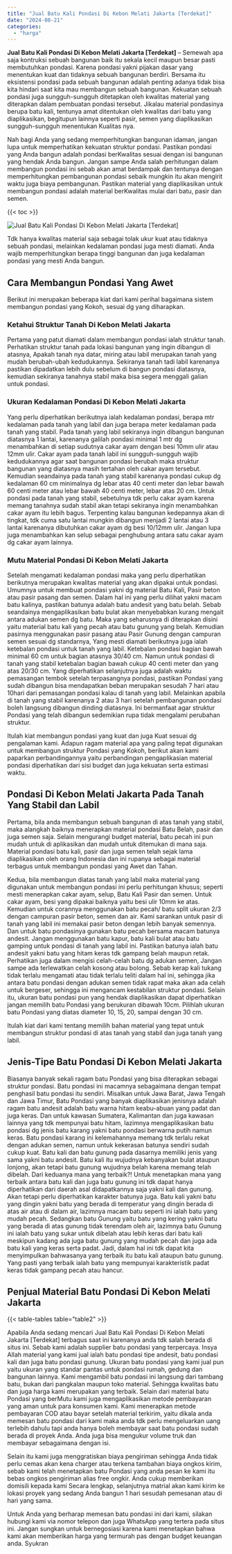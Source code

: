 ```yaml
---
title: "Jual Batu Kali Pondasi Di Kebon Melati Jakarta [Terdekat]"
date: "2024-08-21"
categories: 
  - "harga"
---
```


**Jual Batu Kali Pondasi Di Kebon Melati Jakarta \[Terdekat\]** – Semewah apa saja kontruksi sebuah bangunan baik itu sekala kecil maupun besar pasti membutuhkan pondasi. Karena pondasi yakni pijakan dasar yang menentukan kuat dan tidaknya sebuah bangunan berdiri. Bersama itu eksistensi pondasi pada sebuah bangunan adalah penting adanya tidak bisa kita hindari saat kita mau membangun sebuah bangunan. Kekuatan sebuah pondasi juga sungguh-sungguh ditetapkan oleh kwalitas material yang diterapkan dalam pembuatan pondasi tersebut. Jikalau material pondasinya berupa batu kali, tentunya amat ditentukan oleh kwalitas dari batu yang diaplikasikan, begitupun lainnya seperti pasir, semen yang diaplikasikan sungguh-sungguh menentukan Kualitas nya.

Nah bagi Anda yang sedang memperhitungkan bangunan idaman, jangan lupa untuk memperhatikan kekuatan struktur pondasi. Pastikan pondasi yang Anda bangun adalah pondasi berKwalitas sesuai dengan isi bangunan yang hendak Anda bangun. Jangan sampe Anda salah perhitungan dalam membangun pondasi ini sebab akan amat berdampak dan tentunya dengan memperhitungkan pembangunan pondasi sebaik mungkin itu akan mengirit waktu juga biaya pembangunan. Pastikan material yang diaplikasikan untuk membangun pondasi adalah material berKwalitas mulai dari batu, pasir dan semen.

{{< toc >}}

![Jual Batu Kali Pondasi Di Kebon Melati Jakarta [Terdekat]](/images/jual-batu-kali-30.png)

Tdk hanya kwalitas material saja sebagai tolak ukur kuat atau tidaknya sebuah pondasi, melainkan kedalaman pondasi juga mesti diamati. Anda wajib memperhitungkan berapa tinggi bangunan dan juga kedalaman pondasi yang mesti Anda bangun.

## Cara Membangun Pondasi Yang Awet

Berikut ini merupakan beberapa kiat dari kami perihal bagaimana sistem membangun pondasi yang Kokoh, sesuai dg yang diharapkan.

### Ketahui Struktur Tanah Di Kebon Melati Jakarta

Pertama yang patut diamati dalam membangun pondasi ialah struktur tanah. Perhatikan struktur tanah pada lokasi bangunan yang ingin dibangun di atasnya, Apakah tanah nya datar, miring atau labil merupakan tanah yang mudah berubah-ubah kedudukannya. Sekiranya tanah tadi labil karenanya pastikan dipadatkan lebih dulu sebelum di bangun pondasi diatasnya, kemudian sekiranya tanahnya stabil maka bisa segera menggali galian untuk pondasi.

### Ukuran Kedalaman Pondasi Di Kebon Melati Jakarta

Yang perlu diperhatikan berikutnya ialah kedalaman pondasi, berapa mtr kedalaman pada tanah yang labil dan juga berapa meter kedalaman pada tanah yang stabil. Pada tanah yang labil sekiranya ingin dibangun bangunan diatasnya 1 lantai, karenanya galilah pondasi minimal 1 mtr dg menambahkan di setiap sudutnya cakar ayam dengan besi 10mm ulir atau 12mm ulir. Cakar ayam pada tanah labil ini sungguh-sungguh wajib kedudukannya agar saat bangunan pondasi berubah maka struktur bangunan yang diatasnya masih tertahan oleh cakar ayam tersebut. Kemudian seandainya pada tanah yang stabil karenanya pondasi cukup dg kedalaman 60 cm minimalnya dg lebar atas 40 centi meter dan lebar bawah 60 centi meter atau lebar bawah 40 centi meter, lebar atas 20 cm. Untuk pondasi pada tanah yang stabil, sebetulnya tdk perlu cakar ayam karena memang tanahnya sudah stabil akan tetapi sekiranya ingin menambahkan cakar ayam itu lebih bagus. Terpenting kalau bangunan kedepannya akan di tingkat, tdk cuma satu lantai mungkin dibangun menjadi 2 lantai atau 3 lantai karenanya dibutuhkan cakar ayam dg besi 10/12mm ulir. Jangan lupa juga menambahkan kan selup sebagai penghubung antara satu cakar ayam dg cakar ayam lainnya.

### Mutu Material Pondasi Di Kebon Melati Jakarta

Setelah mengamati kedalaman pondasi maka yang perlu diperhatikan berikutnya merupakan kwalitas material yang akan dipakai untuk pondasi. Umumnya untuk membuat pondasi yakni dg material Batu Kali, Pasir beton atau pasir pasang dan semen. Dalam hal ini yang perlu dilihat yakni macam batu kalinya, pastikan batunya adalah batu andesit yang batu belah. Sebab seandainya mengaplikasikan batu bulat akan menyebabkan kurang mengait antara adukan semen dg batu. Maka yang seharusnya di diterapkan disini yaitu material batu kali yang pecah atau batu gunung yang belah. Kemudian pasirnya menggunakan pasir pasang atau Pasir Gunung dengan campuran semen sesuai dg standarnya, Yang mesti diamati berikutnya juga ialah ketebalan pondasi untuk tanah yang labil. Ketebalan pondasi bagian bawah minimal 60 cm untuk bagian atasnya 30/40 cm. Namun untuk pondasi di tanah yang stabil ketebalan bagian bawah cukup 40 centi meter dan yang atas 20/30 cm. Yang diperhatikan selanjutnya juga adalah waktu pemasangan tembok setelah terpasangnya pondasi, pastikan Pondasi yang sudah dibangun bisa mendapatkan beban merupakan sesudah 7 hari atau 10hari dari pemasangan pondasi kalau di tanah yang labil. Melainkan apabila di tanah yang stabil karenanya 2 atau 3 hari setelah pembangunan pondasi boleh langsung dibangun dinding diatasnya. Ini bermanfaat agar struktur Pondasi yang telah dibangun sedemikian rupa tidak mengalami perubahan struktur.

Itulah kiat membangun pondasi yang kuat dan juga Kuat sesuai dg pengalaman kami. Adapun ragam material apa yang paling tepat digunakan untuk membangun struktur Pondasi yang Kokoh, berikut akan kami paparkan perbandingannya yaitu perbandingan pengaplikasian material pondasi diperhatikan dari sisi budget dan juga kekuatan serta estimasi waktu.

## Pondasi Di Kebon Melati Jakarta Pada Tanah Yang Stabil dan Labil

Pertama, bila anda membangun sebuah bangunan di atas tanah yang stabil, maka alangkah baiknya menerapkan material pondasi Batu Belah, pasir dan juga semen saja. Selain mengurangi budget material, batu pecah ini pun mudah untuk di aplikasikan dan mudah untuk ditemukan di mana saja. Material pondasi batu kali, pasir dan juga semen telah sejak lama diaplikasikan oleh orang Indonesia dan ini rupanya sebagai material terbagus untuk membangun pondasi yang Awet dan Tahan.

Kedua, bila membangun diatas tanah yang labil maka material yang digunakan untuk membangun pondasi ini perlu perhitungan khusus; seperti mesti menerapkan cakar ayam, selup, Batu Kali Pasir dan semen. Untuk cakar ayam, besi yang dipakai baiknya yaitu besi ulir 10mm ke atas. Kemudian untuk corannya menggunakan batu pecah/ batu split ukuran 2/3 dengan campuran pasir beton, semen dan air. Kami sarankan untuk pasir di tanah yang labil ini memakai pasir beton dengan lebih banyak semennya. Dan untuk batu pondasinya gunakan batu pecah bersama macam batunya andesit. Jangan menggunakan batu kapur, batu kali bulat atau batu gamping untuk pondasi di tanah yang labil ini. Pastikan batunya ialah batu andesit yakni batu yang hitam keras tdk gampang belah maupun retak. Perhatikan juga dalam mengisi celah-celah batu dg adukan semen, Jangan sampe ada terlewatkan celah kosong atau bolong. Sebab kerap kali tukang tidak terlalu mengamati atau tidak terlalu teliti dalam hal ini, sehingga jika antara batu pondasi dengan adukan semen tidak rapat maka akan ada celah untuk bergeser, sehingga ini mengancam kestabilan struktur pondasi. Selain itu, ukuran batu pondasi pun yang hendak diaplikasikan dapat diperhatikan jangan memilih batu Pondasi yang berukuran dibawah 10cm. Pilihlah ukuran batu Pondasi yang diatas diameter 10, 15, 20, sampai dengan 30 cm.

Itulah kiat dari kami tentang memilih bahan material yang tepat untuk membangun struktur pondasi di atas tanah yang stabil dan juga tanah yang labil.

## Jenis-Tipe Batu Pondasi Di Kebon Melati Jakarta

Biasanya banyak sekali ragam batu Pondasi yang bisa diterapkan sebagai struktur pondasi. Batu pondasi ini macamnya sebagaimana dengan tempat penghasil batu pondasi itu sendiri. Misalkan untuk Jawa Barat, Jawa Tengah dan Jawa Timur, Batu Pondasi yang banyak diaplikasikan jenisnya adalah ragam batu andesit adalah batu warna hitam keabu-abuan yang padat dan juga keras. Dan untuk kawasan Sumatera, Kalimantan dan juga kawasan lainnya yang tdk mempunyai batu hitam, lazimnya mengaplikasikan batu pondasi dg jenis batu karang yakni batu pondasi berwarna putih namun keras. Batu pondasi karang ini kelemahannya memang tdk terlalu rekat dengan adukan semen, namun untuk kekerasan batunya sendiri sudah cukup kuat. Batu kali dan batu gunung pada dasarnya memiliki jenis yang sama yakni batu andesit. Batu kali itu wujudnya kebanyakan bulat ataupun lonjong, akan tetapi batu gunung wujudnya belah karena memang telah dibelah. Dari keduanya mana yang terbaik?! Untuk menetapkan mana yang terbaik antara batu kali dan juga batu gunung ini tdk dapat hanya diperhatikan dari daerah asal didapatkannya saja yakni kali dan gunung. Akan tetapi perlu diperhatikan karakter batunya juga. Batu kali yakni batu yang dingin yakni batu yang berada di temperatur yang dingin berada di atas air atau di dalam air, lazimnya macam batu seperti ini ialah batu yang mudah pecah. Sedangkan batu Gunung yaitu batu yang kering yakni batu yang berada di atas gunung tidak terendam oleh air, lazimnya batu Gunung ini ialah batu yang sukar untuk dibelah atau lebih keras dari batu kali meskipun kadang ada juga batu gunung yang mudah pecah dan juga ada batu kali yang keras serta padat. Jadi, dalam hal ini tdk dapat kita menyimpulkan bahwasanya yang terbaik itu batu kali ataupun batu gunung. Yang pasti yang terbaik ialah batu yang mempunyai karakteristik padat keras tidak gampang pecah atau hancur.

## Penjual Material Batu Pondasi Di Kebon Melati Jakarta

{{< table-tables table="table2" >}}

Apabila Anda sedang mencari Jual Batu Kali Pondasi Di Kebon Melati Jakarta \[Terdekat\] terbagus saat ini karenanya anda tdk salah berada di situs ini. Sebab kami adalah supplier batu pondasi yang terpercaya. Insya Allah material yang kami jual ialah batu pondasi tipe andesit, batu pondasi kali dan juga batu pondasi gunung. Ukuran batu pondasi yang kami jual pun yaitu ukuran yang standar pantas untuk pondasi rumah, gedung dan bangunan lainnya. Kami mengambil batu pondasi ini langsung dari tambang batu, bukan dari pangkalan maupun toko material. Sehingga kwalitas batu dan juga harga kami merupakan yang terbaik. Selain dari material batu Pondasi yang berMutu kami juga mengaplikasikan metode pembayaran yang aman untuk para konsumen kami. Kami menerapkan metode pembayaran COD atau bayar setelah material terkirim, yaitu dikala anda memesan batu pondasi dari kami maka anda tdk perlu mengeluarkan uang terlebih dahulu tapi anda hanya boleh membayar saat batu pondasi sudah berada di proyek Anda. Anda juga bisa mengukur volume truk dan membayar sebagaimana dengan isi.

Selain itu kami juga menggratiskan biaya pengiriman sehingga Anda tidak perlu cemas akan kena charger atau terkena tambahan biaya ongkos kirim, sebab kami telah menetapkan batu Pondasi yang anda pesan ke kami itu bebas ongkos pengiriman alias free ongkir. Anda cukup memberikan domisili kepada kami Secara lengkap, selanjutnya matrial akan kami kirim ke lokasi proyek yang sedang Anda bangun 1 hari sesudah pemesanan atau di hari yang sama.

Untuk Anda yang berharap memesan batu pondasi ini dari kami, silakan hubungi kami via nomor telepon dan juga WhatsApp yang tertera pada situs ini. Jangan sungkan untuk bernegosiasi karena kami menetapkan bahwa kami akan memberikan harga yang termurah pas dengan budget keuangan anda. Syukran
